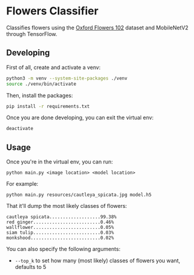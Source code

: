 # Flowers Classifier

Classifies flowers using the [Oxford Flowers 102](https://www.robots.ox.ac.uk/~vgg/data/flowers/102/) dataset and MobileNetV2 through TensorFlow.

## Developing

First of all, create and activate a venv:

```sh
python3 -m venv --system-site-packages ./venv
source ./venv/bin/activate
```

Then, install the packages:

```sh
pip install -r requirements.txt
```

Once you are done developing, you can exit the virtual env:

```sh
deactivate
```

## Usage

Once you're in the virtual env, you can run:

```
python main.py <image location> <model location>
```

For example:

```
python main.py resources/cautleya_spicata.jpg model.h5
```

That it'll dump the most likely classes of flowers:

```
cautleya spicata...................99.38%
red ginger.........................0.46%
wallflower.........................0.05%
siam tulip.........................0.03%
monkshood..........................0.02%
```

You can also specify the following arguments:

- `--top_k` to set how many (most likely) classes of flowers you want, defaults to 5

